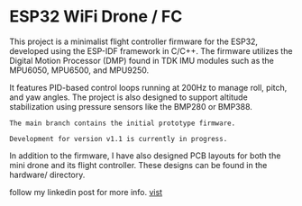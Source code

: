 # ESP32 WiFi Drone / FC

This project is a minimalist flight controller firmware for the ESP32, developed using the ESP-IDF framework in C/C++. The firmware utilizes the Digital Motion Processor (DMP) found in TDK IMU modules such as the MPU6050, MPU6500, and MPU9250.

It features PID-based control loops running at 200Hz to manage roll, pitch, and yaw angles. The project is also designed to support altitude stabilization using pressure sensors like the BMP280 or BMP388.

    The main branch contains the initial prototype firmware.

    Development for version v1.1 is currently in progress.

In addition to the firmware, I have also designed PCB layouts for both the mini drone and its flight controller. These designs can be found in the hardware/ directory.

follow my linkedin post for more info. [vist](https://www.linkedin.com/posts/nuran-nimdinu-5639562a8_esp32-dronedevelopment-pcbdesign-activity-7313055099948343298-wLOK?utm_source=share&utm_medium=member_desktop&rcm=ACoAAEot7JsB93VQnTDrcylimKZKjH7dZPS82M8)
